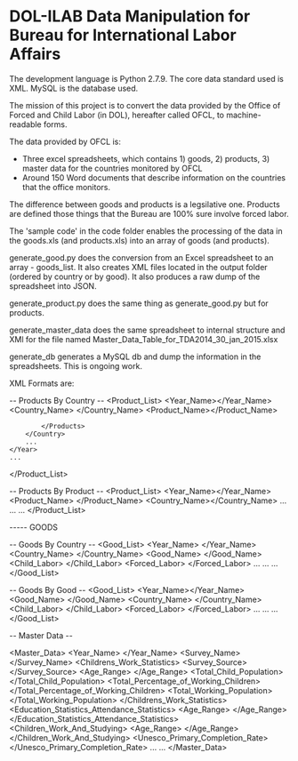 # DOL-ILAB Data Manipulation for Bureau for International Labor Affairs

The development language is Python 2.7.9. The core data standard used is XML. MySQL is the database used.

The mission of this project is to convert the data provided by the Office of Forced and Child Labor (in DOL), hereafter called OFCL, to machine-readable forms. 

The data provided by OFCL is:
- Three excel spreadsheets, which contains 1) goods, 2) products, 3) master data for the countries monitored by OFCL
- Around 150 Word documents that describe information on the countries that the office monitors.

The difference between goods and products is a legsilative one. Products are defined those things that the Bureau are 100% sure involve forced labor.

The 'sample code' in the code folder enables the processing of the data in the goods.xls (and products.xls) into an array of goods (and products).
	
generate_good.py does the conversion from an Excel spreadsheet to an array - goods_list. It also creates XML files located in the output folder (ordered by country or by good). It also produces a raw dump of the spreadsheet into JSON.

generate_product.py does the same thing as generate_good.py but for products.

generate_master_data does the same spreadsheet to internal structure and XMl for the file named Master_Data_Table_for_TDA2014_30_jan_2015.xlsx

generate_db generates a MySQL db and dump the information in the spreadsheets. This is ongoing work. 

	

XML Formats are:

-- Products By Country --
<Product_List>
	<Year>
		<Year_Name></Year_Name>
		<Country>
			<Country_Name> </Country_Name>
			<Products>
			 	<Product_Name></Product_Name>
			 	
			</Products>
		</Country>
		...
	</Year>
	...
</Product_List>


-- Products By Product --
<Product_List>
	<Year>
		<Year_Name></Year_Name>
		<Product>
			<Product_Name> </Product_Name>
			<Countries>
			 	<Country_Name></Country_Name>
			 	...
			</Countries>
		</Product>
		...
	</Year>
	...
</Product_List>

----- GOODS

-- Goods By Country --
<Good_List>
	<Year>
		<Year_Name> </Year_Name>
		<Country>
			<Country_Name> </Country_Name>
			<Goods>
				<Good>
			 		<Good_Name> </Good_Name>
			 		<Child_Labor> </Child_Labor>
			 		<Forced_Labor> </Forced_Labor>
			 	</Good>
			 	...
			</Goods>
		</Country>
		...
	</Year>
	...
</Good_List>

-- Goods By Good --
<Good_List>
	<Year>
		<Year_Name></Year_Name>
		<Good>
			<Good_Name> </Good_Name>
			<Country>
			 	<Country_Name> </Country_Name>
			 	<Child_Labor> </Child_Labor>
			 	<Forced_Labor> </Forced_Labor>
			</Country>
			...
		</Good>
		...
	</Year>
	...
</Good_List>


-- Master Data --

<Master_Data>
	<Year>
		<Year_Name> </Year_Name>
		<Country>
			<Name>  </Name>
			<Survey_Name> </Survey_Name>
			<Childrens_Work_Statistics>
				<Year> </Year>
				<Survey_Source> </Survey_Source>
				<Age_Range> </Age_Range>
				<Total_Child_Population> </Total_Child_Population>
				<Total_Percentage_of_Working_Children> </Total_Percentage_of_Working_Children>
				<Total_Working_Population></Total_Working_Population>
				<Agriculture> </Agriculture>
				<Services> </Services>
				<Industry> </Industry>
			</Childrens_Work_Statistics>
			<Education_Statistics_Attendance_Statistics>
				<Year> </Year>
				<Age_Range> </Age_Range>
				<Percentage> </Percentage>
			</Education_Statistics_Attendance_Statistics>
			<Children_Work_And_Studying>
				<Year> </Year>
				<Age_Range> </Age_Range>
				<Total></Total>
			</Children_Work_And_Studying>
			<Unesco_Primary_Completion_Rate>
				<Year> </Year>
				<Rate> </Rate>
			</Unesco_Primary_Completion_Rate>
		</Country>
		...
	</Year>
	...
</Master_Data>
